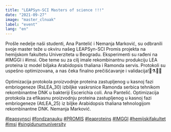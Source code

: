 ```yaml
---
title: "LEAPSyn-SCI Masters of science !!!"
date: "2021-09-27"
image: "master_clnuak"
label: "event"
lang: "en"
---
```


Prošle nedelje naši studenti, Ana Pantelić i Nemanja Marković, su odbranili svoje master teže u okviru našeg LEAPSyn-SCI Promis projekta na hemijskom fakultetu Univerziteta u Beogradu. Eksperimenti su rađeni na #IMGGI i #imsi. Obe teme su za cilj imale rekombinantnu produkciju LEA proteina iz model biljaka Arabidopsis thaliana i Ramonda servis. Protokoli su uspešno optimizovana, a nas čeka finalno prečišćavanje i validacija!🧪⚗️🤞😀 </br></br>
Optimizacija protokola proizvodnje proteina zastupljenog u kasnoj fazi embriogeneze (RsLEA_30) izbiljke vaskrsnice Ramonda serbica tehnikom rekombinantne DNK u bakteriji Escerichia coli. Ana Pantelić.
Optimizacija protokola za efikasnu proizvodnju proteina zastupljenog u kasnoj fazi embriogeneze (AtLEA_25) iz biljke Arabidopsis thaliana tehnologijom rekombinantne DNK. Nemanja Marković.

<a href=''>#leapsynsci</a> <a href=''>#fondzanauku</a> <a href=''>#PROMIS</a> <a href=''>#leaproteins</a> <a href=''>#IMGGI</a> <a href=''>#hemijskifakultet</a> <a href=''>#imsi</a> <a href=''>#singidunumuniversity</a>

